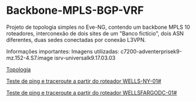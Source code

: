 # Backbone-MPLS-BGP-VRF
Projeto de topologia simples no Eve-NG, contendo um backbone MPLS 10 roteadores, interconexão de dois sites de um "Banco fictício", dois ASN diferentes, duas sedes conectadas por conexão L3VPN.


Informações importantes: 
Imagens utilizadas: 
c7200-adventerprisek9-mz.152-4.S7.image
isrv-universalk9.17.03.03


[Topologia](https://github.com/arthurddduarte86/Backbone-MPLS-BGP-VRF/blob/main/Screenshot_20240307_101602.png)

[Teste de ping e traceroute a partir do roteador WELLS-NY-01#](https://github.com/arthurddduarte86/Backbone-MPLS-BGP-VRF/blob/main/ping+tracerouteMPLS_NY_DC.png)

[Teste de ping e traceroute a partir do roteador WELLSFARGODC-01#](https://github.com/arthurddduarte86/Backbone-MPLS-BGP-VRF/blob/main/ping+tracerouteMPLS_DC_NY.png)
